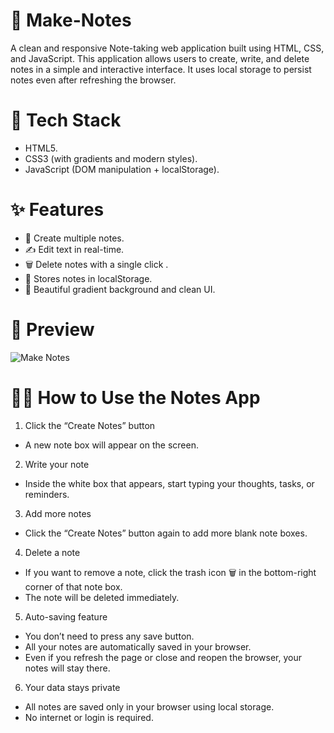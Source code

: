 # 📝 Make-Notes

A clean and responsive Note-taking web application built using HTML, CSS, and JavaScript. This application allows users to create, write, and delete notes in a simple and interactive interface. It uses local storage to persist notes even after refreshing the browser.

# 🔧 Tech Stack

- HTML5.  
- CSS3 (with gradients and modern styles).  
- JavaScript (DOM manipulation + localStorage).

# ✨ Features

- 📄 Create multiple notes.  
- ✍️ Edit text in real-time.  
- 🗑️ Delete notes with a single click . 
- 💾 Stores notes in localStorage. 
- 🎨 Beautiful gradient background and clean UI.  

# 📸 Preview

![Make Notes](https://github.com/user-attachments/assets/ff00fbc2-33f2-48c9-8b78-643852defe44)

# 🧑‍💻 How to Use the Notes App

1. Click the “Create Notes” button
 - A new note box will appear on the screen.
2. Write your note
 - Inside the white box that appears, start typing your thoughts, tasks, or reminders.
3. Add more notes
 - Click the “Create Notes” button again to add more blank note boxes.
4. Delete a note
 - If you want to remove a note, click the trash icon 🗑️ in the bottom-right corner of that note box.
 - The note will be deleted immediately.
5. Auto-saving feature
 - You don’t need to press any save button.
 - All your notes are automatically saved in your browser.
 - Even if you refresh the page or close and reopen the browser, your notes will stay there.
6. Your data stays private
 - All notes are saved only in your browser using local storage.
 - No internet or login is required.
